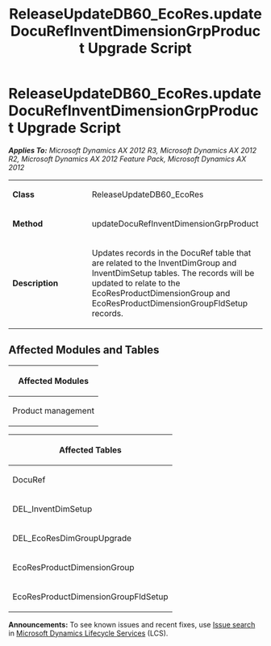 ﻿---
title: ReleaseUpdateDB60_EcoRes.updateDocuRefInventDimensionGrpProduct Upgrade Script
TOCTitle: ReleaseUpdateDB60_EcoRes.updateDocuRefInventDimensionGrpProduct Upgrade Script
ms:assetid: 30782f1b-2471-13d9-9743-506e7c7df9f5
ms:mtpsurl: https://msdn.microsoft.com/en-us/library/JJ736063(v=AX.60)
ms:contentKeyID: 49707477
ms.date: 05/18/2015
mtps_version: v=AX.60
---

# ReleaseUpdateDB60\_EcoRes.updateDocuRefInventDimensionGrpProduct Upgrade Script 


_**Applies To:** Microsoft Dynamics AX 2012 R3, Microsoft Dynamics AX 2012 R2, Microsoft Dynamics AX 2012 Feature Pack, Microsoft Dynamics AX 2012_

<table>
<colgroup>
<col style="width: 50%" />
<col style="width: 50%" />
</colgroup>
<tbody>
<tr class="odd">
<td><p><strong>Class</strong></p></td>
<td><p>ReleaseUpdateDB60_EcoRes</p></td>
</tr>
<tr class="even">
<td><p><strong>Method</strong></p></td>
<td><p>updateDocuRefInventDimensionGrpProduct</p></td>
</tr>
<tr class="odd">
<td><p><strong>Description</strong></p></td>
<td><p>Updates records in the DocuRef table that are related to the InventDimGroup and InventDimSetup tables. The records will be updated to relate to the EcoResProductDimensionGroup and EcoResProductDimensionGroupFldSetup records.</p></td>
</tr>
</tbody>
</table>


## Affected Modules and Tables

<table>
<colgroup>
<col style="width: 100%" />
</colgroup>
<thead>
<tr class="header">
<th><p>Affected Modules</p></th>
</tr>
</thead>
<tbody>
<tr class="odd">
<td><p>Product management</p></td>
</tr>
</tbody>
</table>


<table>
<colgroup>
<col style="width: 100%" />
</colgroup>
<thead>
<tr class="header">
<th><p>Affected Tables</p></th>
</tr>
</thead>
<tbody>
<tr class="odd">
<td><p>DocuRef</p></td>
</tr>
<tr class="even">
<td><p>DEL_InventDimSetup</p></td>
</tr>
<tr class="odd">
<td><p>DEL_EcoResDimGroupUpgrade</p></td>
</tr>
<tr class="even">
<td><p>EcoResProductDimensionGroup</p></td>
</tr>
<tr class="odd">
<td><p>EcoResProductDimensionGroupFldSetup</p></td>
</tr>
</tbody>
</table>

  
**Announcements:** To see known issues and recent fixes, use [Issue search](http://go.microsoft.com/fwlink/?linkid=389258) in [Microsoft Dynamics Lifecycle Services](http://go.microsoft.com/fwlink/?linkid=306505) (LCS).

